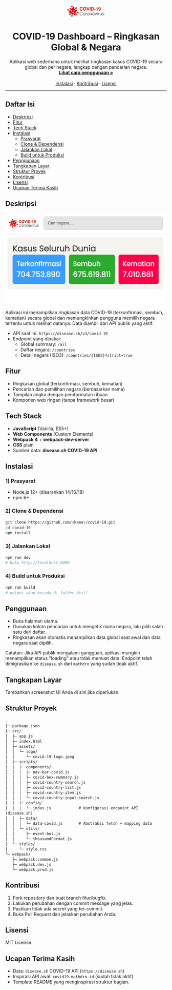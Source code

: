 <p align="center">
  <a href="#">
    <img src="src/assets/logo/covid-19-logo.jpeg" alt="COVID-19 App Logo" width="120" />
  </a>
</p>

<h1 align="center">COVID-19 Dashboard – Ringkasan Global & Negara</h1>

<p align="center">
  Aplikasi web sederhana untuk melihat ringkasan kasus COVID-19 secara global dan per negara, lengkap dengan pencarian negara.
  <br/>
  <a href="#penggunaan"><strong>Lihat cara penggunaan »</strong></a>
  <br/>
  <br/>
  <a href="#instalasi">Instalasi</a>
  ·
  <a href="#kontribusi">Kontribusi</a>
  ·
  <a href="#lisensi">Lisensi</a>
</p>

---

## Daftar Isi
- [Deskripsi](#deskripsi)
- [Fitur](#fitur)
- [Tech Stack](#tech-stack)
- [Instalasi](#instalasi)
  - [Prasyarat](#1-prasyarat)
  - [Clone & Dependensi](#2-clone--dependensi)
  - [Jalankan Lokal](#3-jalankan-lokal)
  - [Build untuk Produksi](#4-build-untuk-produksi)
- [Penggunaan](#penggunaan)
- [Tangkapan Layar](#tangkapan-layar)
- [Struktur Proyek](#struktur-proyek)
- [Kontribusi](#kontribusi)
- [Lisensi](#lisensi)
- [Ucapan Terima Kasih](#ucapan-terima-kasih)

## Deskripsi
<p align="center">
  <img src="src/assets/logo/screenshot.png" alt="Logo" width="800" />
  <br/>
</p>

Aplikasi ini menampilkan ringkasan data COVID-19 (terkonfirmasi, sembuh, kematian) secara global dan memungkinkan pengguna memilih negara tertentu untuk melihat datanya. Data diambil dari API publik yang aktif.

- API saat ini: `https://disease.sh/v3/covid-19`
- Endpoint yang dipakai:
  - Global summary: `/all`
  - Daftar negara: `/countries`
  - Detail negara (ISO3): `/countries/{ISO3}?strict=true`

## Fitur
- Ringkasan global (terkonfirmasi, sembuh, kematian)
- Pencarian dan pemilihan negara (berdasarkan nama)
- Tampilan angka dengan pemformatan ribuan
- Komponen web ringan (tanpa framework besar)

## Tech Stack
- **JavaScript** (Vanilla, ES5+)
- **Web Components** (Custom Elements)
- **Webpack 4** + **webpack-dev-server**
- **CSS** plain
- Sumber data: **disease.sh COVID-19 API**

## Instalasi

### 1) Prasyarat
- Node.js 12+ (disarankan 14/16/18)
- npm 6+

### 2) Clone & Dependensi
```bash
git clone https://github.com/<kamu>/covid-19.git
cd covid-19
npm install
```

### 3) Jalankan Lokal
```bash
npm run dev
# buka http://localhost:8080
```

### 4) Build untuk Produksi
```bash
npm run build
# output akan berada di folder dist/
```

## Penggunaan
- Buka halaman utama.
- Gunakan kolom pencarian untuk mengetik nama negara, lalu pilih salah satu dari daftar.
- Ringkasan akan otomatis menampilkan data global saat awal dan data negara saat dipilih.

Catatan: Jika API publik mengalami gangguan, aplikasi mungkin menampilkan status "loading" atau tidak memuat data. Endpoint telah dimigrasikan ke `disease.sh` dari `mathdro` yang sudah tidak aktif.

## Tangkapan Layar
Tambahkan screenshot UI Anda di sini jika diperlukan.

## Struktur Proyek
```
.
├─ package.json
├─ src/
│  ├─ app.js
│  ├─ index.html
│  ├─ assets/
│  │  └─ logo/
│  │     └─ covid-19-logo.jpeg
│  ├─ scripts/
│  │  ├─ components/
│  │  │  ├─ nav-bar-covid.js
│  │  │  ├─ covid-box-summary.js
│  │  │  ├─ covid-country-search.js
│  │  │  ├─ covid-country-list.js
│  │  │  ├─ covid-country-item.js
│  │  │  └─ covid-country-input-search.js
│  │  ├─ config/
│  │  │  └─ index.js            # Konfigurasi endpoint API (disease.sh)
│  │  ├─ data/
│  │  │  └─ data-covid.js       # Abstraksi fetch + mapping data
│  │  └─ utils/
│  │     ├─ event-bus.js
│  │     └─ thousandFormat.js
│  └─ styles/
│     └─ style.css
└─ webpack/
   ├─ webpack.common.js
   ├─ webpack.dev.js
   └─ webpack.prod.js
```

## Kontribusi
1. Fork repository dan buat branch fitur/bugfix.
2. Lakukan perubahan dengan commit message yang jelas.
3. Pastikan tidak ada secret yang ter-commit.
4. Buka Pull Request dan jelaskan perubahan Anda.

## Lisensi
MIT License.

## Ucapan Terima Kasih
- Data: `disease.sh` COVID-19 API (`https://disease.sh`)
- Inspirasi API awal: `covid19.mathdro.id` (sudah tidak aktif)
- Template README yang menginspirasi struktur bagian.


